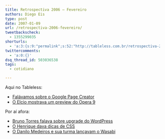 ```yaml
---
title: Retrospectiva 2006 – Fevereiro
authors: Diego Eis
type: post
date: 2007-01-09
url: /retrospectiva-2006-fevereiro/
tweetbackscheck:
  - 1355299035
shorturls:
  - 'a:3:{s:9:"permalink";s:52:"http://tableless.com.br/retrospectiva-2006-fevereiro";s:7:"tinyurl";s:26:"http://tinyurl.com/44cyly2";s:4:"isgd";s:19:"http://is.gd/snkJXT";}'
twittercomments:
  - 'a:0:{}'
dsq_thread_id: 503036538
tags:
  - cotidiano

---
```

Aqui no Tableless:

  * [Falávamos sobre o Google Page Creator][1]
  * [O Elcio mostrava um preview do Opera 9][2]

Por aí afora:

  * [Bruno Torres falava sobre upgrade do WordPress][3]
  * [O Henrique dava dicas de CSS][4]
  * [O Danilo Medeiros e sua turma lançavam o Wasabi][5]

 [1]: http://tableless.com.br/google-page-creator
 [2]: http://tableless.com.br/opera-9-preview-2
 [3]: http://brunotorres.net/upgrade-wordpress
 [4]: http://www.revolucao.etc.br/archives/as-dicas-de-css-que-voce-nao-deve-deixar-de-saber/
 [5]: http://tableless.com.br/wasabi-seu-amigo-mais-chegado